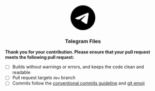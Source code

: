 <br/>
<div align="center">
  <img src="../web/public/favicon.svg" height="80" alt="" />
  <h3>Telegram Files</h3>
</div>

**Thank you for your contribution. Please ensure that your pull request meets the following pull request:**

- [ ] Builds without warnings or errors, and keeps the code clean and readable
- [ ] Pull request targets ``dev`` branch
- [ ] Commits follow the [conventional commits guideline](https://www.conventionalcommits.org/en/v1.0.0/) and [git emoji](https://gitmoji.dev/)

